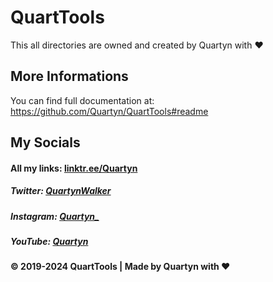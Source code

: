 # QuartTools
This all directories are owned and created by Quartyn with ❤️

## More Informations
You can find full documentation at:   
https://github.com/Quartyn/QuartTools#readme
     
## My Socials
#### All my links: [linktr.ee/Quartyn](https://linktr.ee/Quartyn)
##### Twitter: [QuartynWalker](https://twitter.com/QuartynWalker)
##### Instagram: [Quartyn_](https://www.instagram.com/Quartyn_/)
##### YouTube: [Quartyn](https://www.youtube.com/@Quartyn)

#### © 2019-2024 QuartTools | Made by Quartyn with ❤️